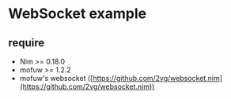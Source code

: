 # WebSocket example

## require
- Nim >= 0.18.0
- mofuw >= 1.2.2
- mofuw's websocket ([https://github.com/2vg/websocket.nim](https://github.com/2vg/websocket.nim))
